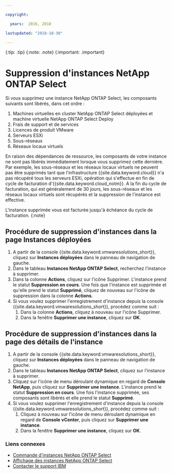 ```yaml
---

copyright:

  years:  2016, 2018

lastupdated: "2018-10-30"

---
```


{:tip: .tip}
{:note: .note}
{:important: .important}

# Suppression d'instances NetApp ONTAP Select

Si vous supprimez une instance NetApp ONTAP Select, les composants suivants sont libérés, dans cet ordre :
1. Machines virtuelles en cluster NetApp ONTAP Select déployées et machine virtuelle NetApp ONTAP Select Deploy
2. Frais de support et de services
3. Licences de produit VMware
4. Serveurs ESXi
5. Sous-réseaux
6. Réseaux locaux virtuels

En raison des dépendances de ressource, les composants de votre instance ne sont pas libérés immédiatement lorsque vous supprimez cette dernière. Par exemple, les sous-réseaux et les réseaux locaux virtuels ne peuvent pas être supprimés tant que l'infrastructure {{site.data.keyword.cloud}} n'a pas récupéré tous les serveurs ESXi, opération qui s'effectue en fin de cycle de facturation d'{{site.data.keyword.cloud_notm}}. A la fin du cycle de facturation, qui est généralement de 30 jours, les sous-réseaux et les réseaux locaux virtuels sont récupérés et la suppression de l'instance est effective.

L'instance supprimée vous est facturée jusqu'à échéance du cycle de facturation.
{:note}

## Procédure de suppression d'instances dans la page Instances déployées

1. A partir de la console {{site.data.keyword.vmwaresolutions_short}}, cliquez sur **Instances déployées** dans le panneau de navigation de gauche.
2. Dans le tableau **Instances NetApp ONTAP Select**, recherchez l'instance à supprimer.
3. Dans la colonne **Actions**, cliquez sur l'icône Supprimer.
   L'instance prend le statut **Suppression en cours**. Une fois que l'instance est supprimée et qu'elle prend le statut **Supprimé**, cliquez de nouveau sur l'icône de suppression dans la colonne **Actions**.
4. Si vous voulez supprimer l'enregistrement d'instance depuis la console {{site.data.keyword.vmwaresolutions_short}}, procédez comme suit :
   1. Dans la colonne **Actions**, cliquez à nouveau sur l'icône Supprimer.
   2. Dans la fenêtre **Supprimer une instance**, cliquez sur **OK**.

## Procédure de suppression d'instances dans la page des détails de l'instance

1. A partir de la console {{site.data.keyword.vmwaresolutions_short}}, cliquez sur **Instances déployées** dans le panneau de navigation de gauche.
2. Dans le tableau **Instances NetApp ONTAP Select**, cliquez sur l'instance à supprimer.
3. Cliquez sur l'icône de menu déroulant dynamique en regard de **Console NetApp**, puis cliquez sur **Supprimer une instance**.
   L'instance prend le statut **Suppression en cours**. Une fois l'instance supprimée, ses composants sont libérés et elle prend le statut **Supprimé**.
4. Si vous voulez supprimer l'enregistrement d'instance depuis la console {{site.data.keyword.vmwaresolutions_short}}, procédez comme suit :
   1. Cliquez à nouveau sur l'icône de menu déroulant dynamique en regard de **Console vCenter**, puis cliquez sur **Supprimer une instance**.
   2. Dans la fenêtre **Supprimer une instance**, cliquez sur **OK**.

### Liens connexes

* [Commande d'instances NetApp ONTAP Select](np_orderinginstances.html)
* [Affichage des instances NetApp ONTAP Select](np_viewinginstances.html)
* [Contacter le support IBM](../vmonic/trbl_support.html)

